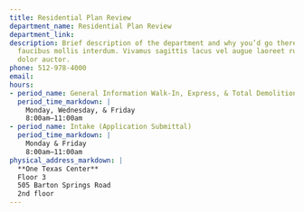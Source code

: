 ```yaml
---
title: Residential Plan Review
department_name: Residential Plan Review
department_link: 
description: Brief description of the department and why you’d go there. Maecenas
  faucibus mollis interdum. Vivamus sagittis lacus vel augue laoreet rutrum faucibus
  dolor auctor.
phone: 512-978-4000
email: 
hours:
- period_name: General Information Walk-In, Express, & Total Demolition
  period_time_markdown: |
    Monday, Wednesday, & Friday
    8:00am–11:00am
- period_name: Intake (Application Submittal)
  period_time_markdown: |
    Monday & Friday
    8:00am–11:00am
physical_address_markdown: |
  **One Texas Center**
  Floor 3
  505 Barton Springs Road
  2nd floor
---
```


